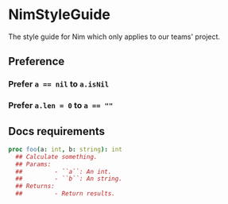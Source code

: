 # NimStyleGuide
The style guide for Nim which only applies to our teams' project.

## Preference

### Prefer `a == nil` to `a.isNil`

### Prefer `a.len = 0` to `a == ""`

## Docs requirements

```nim
proc foo(a: int, b: string): int
  ## Calculate something.
  ## Params: 
  ##         - ``a``: An int.
  ##         - ``b``: An string.
  ## Returns:
  ##         - Return results.

```
